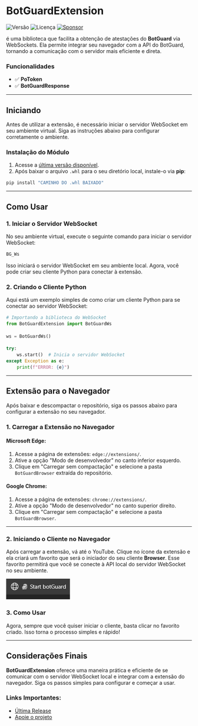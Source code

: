 # BotGuardExtension

![Versão](https://img.shields.io/badge/version-1.0.0.2-orange)
![Licença](https://img.shields.io/badge/license-MIT-orange)
[![Sponsor](https://img.shields.io/badge/💲Donate-yellow)](https://paulocesar-dev404.github.io/me-apoiando-online/)




é uma biblioteca que facilita a obtenção de atestações do **BotGuard** via WebSockets. Ela permite integrar seu navegador com a API do BotGuard, tornando a comunicação com o servidor mais eficiente e direta.

### Funcionalidades

- ✅ **PoToken**  
- ✅ **BotGuardResponse**  

---

## Iniciando

Antes de utilizar a extensão, é necessário iniciar o servidor WebSocket em seu ambiente virtual. Siga as instruções abaixo para configurar corretamente o ambiente.

### Instalação do Módulo

1. Acesse a [última versão disponível](https://github.com/PauloCesar-dev404/BotGuardExtension/releases/tag/latest).
2. Após baixar o arquivo `.whl` para o seu diretório local, instale-o via **pip**:

```bash
pip install "CAMINHO DO .whl BAIXADO"
```

---

## Como Usar

### 1. Iniciar o Servidor WebSocket

No seu ambiente virtual, execute o seguinte comando para iniciar o servidor WebSocket:

```bash
BG_Ws
```

Isso iniciará o servidor WebSocket em seu ambiente local. Agora, você pode criar seu cliente Python para conectar à extensão.

### 2. Criando o Cliente Python

Aqui está um exemplo simples de como criar um cliente Python para se conectar ao servidor WebSocket:

```python
# Importando a biblioteca do WebSocket
from BotGuardExtension import BotGuardWs

ws = BotGuardWs()

try:
    ws.start()  # Inicia o servidor WebSocket
except Exception as e:
    print(f"ERROR: {e}")
```

---

## Extensão para o Navegador

Após baixar e descompactar o repositório, siga os passos abaixo para configurar a extensão no seu navegador.

### 1. Carregar a Extensão no Navegador

#### Microsoft Edge:

1. Acesse a página de extensões: `edge://extensions/`.
2. Ative a opção "Modo de desenvolvedor" no canto inferior esquerdo.
3. Clique em "Carregar sem compactação" e selecione a pasta `BotGuardBrowser` extraída do repositório.

#### Google Chrome:

1. Acesse a página de extensões: `chrome://extensions/`.
2. Ative a opção "Modo de desenvolvedor" no canto superior direito.
3. Clique em "Carregar sem compactação" e selecione a pasta `BotGuardBrowser`.

---

### 2. Iniciando o Cliente no Navegador

Após carregar a extensão, vá até o YouTube. Clique no ícone da extensão e ela criará um favorito que será o iniciador do seu cliente **Browser**. Esse favorito permitirá que você se conecte à API local do servidor WebSocket no seu ambiente.

![Favorito criado](assests/icon_fixed.png)

### 3. Como Usar

Agora, sempre que você quiser iniciar o cliente, basta clicar no favorito criado. Isso torna o processo simples e rápido!

---

## Considerações Finais

**BotGuardExtension** oferece uma maneira prática e eficiente de se comunicar com o servidor WebSocket local e integrar com a extensão do navegador. Siga os passos simples para configurar e começar a usar.


### Links Importantes:
- [Última Release](https://github.com/PauloCesar-dev404/BotGuardExtension/releases/tag/latest)
- [Apoie o projeto](https://paulocesar-dev404.github.io/me-apoiando-online/)
